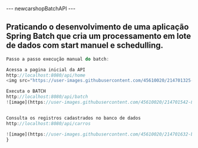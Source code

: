 --- newcarshopBatchAPI ---

<h2>Praticando o desenvolvimento de uma aplicação Spring Batch que cria um processamento em lote de dados com start manuel e schedulling.</h2>


```javascript
Passo a passo execução manual do batch:

Acessa a pagina inicial da API
http://localhost:8080/api/home
<img src="https://user-images.githubusercontent.com/45610020/214701325-ae47980e-3262-4b73-bb60-4a9ed7ed6df1.png">

Executa o BATCH
http://localhost:8080/api/batch
![image](https://user-images.githubusercontent.com/45610020/214701542-8c368d37-17dd-4f29-aa92-2d0f8bc1a3ec.png)


Consulta os registros cadastrados no banco de dados
http://localhost:8080/api/carros

![image](https://user-images.githubusercontent.com/45610020/214701632-b56794b7-2bc5-4f16-bc95-6de9aefcb68f.png)
}
```




